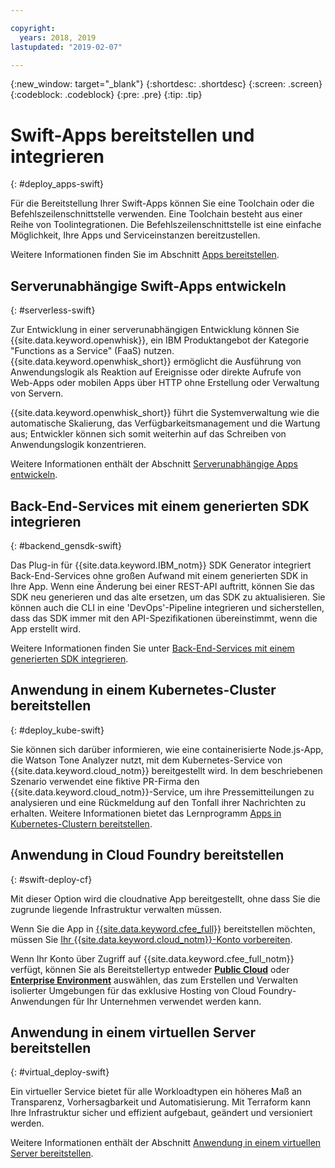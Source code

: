 ```yaml
---

copyright:
  years: 2018, 2019
lastupdated: "2019-02-07"

---
```


{:new_window: target="_blank"}
{:shortdesc: .shortdesc}
{:screen: .screen}
{:codeblock: .codeblock}
{:pre: .pre}
{:tip: .tip}

# Swift-Apps bereitstellen und integrieren
{: #deploy_apps-swift}

Für die Bereitstellung Ihrer Swift-Apps können Sie eine Toolchain oder
die Befehlszeilenschnittstelle verwenden. Eine Toolchain besteht aus einer
Reihe von Toolintegrationen. Die Befehlszeilenschnittstelle ist eine einfache
Möglichkeit, Ihre Apps und Serviceinstanzen bereitzustellen.

Weitere Informationen finden Sie im Abschnitt
[Apps bereitstellen](/docs/apps/dep-app-tool.html#deploying-apps).

## Serverunabhängige Swift-Apps entwickeln
{: #serverless-swift}

Zur Entwicklung in einer serverunabhängigen Entwicklung können Sie
{{site.data.keyword.openwhisk}}, ein IBM Produktangebot der Kategorie
"Functions as a Service" (FaaS) nutzen. {{site.data.keyword.openwhisk_short}} ermöglicht die Ausführung von
Anwendungslogik als Reaktion auf Ereignisse oder direkte Aufrufe von
Web-Apps oder mobilen Apps über HTTP ohne Erstellung oder Verwaltung von
Servern.

{{site.data.keyword.openwhisk_short}} führt die Systemverwaltung
wie die automatische Skalierung, das Verfügbarkeitsmanagement und die Wartung
aus; Entwickler können sich somit weiterhin auf das Schreiben von
Anwendungslogik konzentrieren.

Weitere Informationen enthält der Abschnitt
[Serverunabhängige Apps
entwickeln](/docs/apps/deploying/functions.html#serverless).

## Back-End-Services mit einem generierten SDK integrieren
{: #backend_gensdk-swift}

Das Plug-in für {{site.data.keyword.IBM_notm}} SDK Generator
integriert Back-End-Services ohne großen Aufwand mit einem generierten SDK in
Ihre
App. Wenn eine Änderung bei einer REST-API auftritt, können Sie das SDK neu generieren und das alte ersetzen, um das SDK zu aktualisieren. Sie können auch die CLI in eine 'DevOps'-Pipeline integrieren und sicherstellen, dass das SDK immer mit den API-Spezifikationen übereinstimmt, wenn die App erstellt wird.

Weitere Informationen finden Sie unter
[Back-End-Services mit einem
generierten SDK integrieren](/docs/swift/backend/cli_sdkgen.html#sdk-cli).

## Anwendung in einem Kubernetes-Cluster bereitstellen
{: #deploy_kube-swift}

Sie können sich darüber informieren, wie eine containerisierte
Node.js-App, die Watson Tone Analyzer nutzt, mit dem Kubernetes-Service von
{{site.data.keyword.cloud_notm}} bereitgestellt wird. In dem
beschriebenen Szenario verwendet eine fiktive PR-Firma
den {{site.data.keyword.cloud_notm}}-Service, um ihre Pressemitteilungen
zu analysieren und eine Rückmeldung auf den Tonfall ihrer Nachrichten zu
erhalten. Weitere Informationen bietet das Lernprogramm [Apps in Kubernetes-Clustern bereitstellen](/docs/containers/cs_tutorials_apps.html#cs_apps_tutorial).

## Anwendung in Cloud Foundry bereitstellen
{: #swift-deploy-cf}

Mit dieser Option wird die cloudnative App bereitgestellt, ohne dass Sie die zugrunde liegende Infrastruktur verwalten müssen.

Wenn Sie die App in [{{site.data.keyword.cfee_full}}](/docs/cloud-foundry/index.html#about) bereitstellen möchten, müssen Sie [Ihr {{site.data.keyword.cloud_notm}}-Konto vorbereiten](/docs/cloud-foundry/prepare-account.html#prepare).

Wenn Ihr Konto über Zugriff auf {{site.data.keyword.cfee_full_notm}} verfügt, können Sie als Bereitstellertyp entweder **[Public Cloud](/docs/cloud-foundry-public/about-cf.html#about-cf)** oder **[Enterprise Environment](/docs/cloud-foundry-public/cfee.html#cfee)** auswählen, das zum Erstellen und Verwalten isolierter Umgebungen für das exklusive Hosting von Cloud Foundry-Anwendungen für Ihr Unternehmen verwendet werden kann.

## Anwendung in einem virtuellen Server bereitstellen
{: #virtual_deploy-swift}

Ein virtueller Service bietet für alle Workloadtypen ein höheres Maß an
Transparenz, Vorhersagbarkeit und Automatisierung. Mit Terraform kann Ihre
Infrastruktur sicher und effizient aufgebaut, geändert und versioniert werden.

Weitere Informationen enthält der Abschnitt
[Anwendung in einem virtuellen Server
bereitstellen](/docs/apps/vsi-deploy.html#vsi-deploy).
